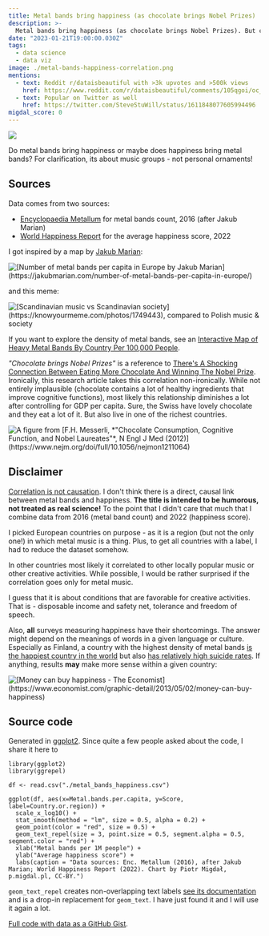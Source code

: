 ```yaml
---
title: Metal bands bring happiness (as chocolate brings Nobel Prizes)
description: >-
  Metal bands bring happiness (as chocolate brings Nobel Prizes). But correlation is not causation.
date: "2023-01-21T19:00:00.030Z"
tags:
  - data science
  - data viz
image: ./metal-bands-happiness-correlation.png
mentions:
  - text: Reddit r/dataisbeautiful with >3k upvotes and >500k views
    href: https://www.reddit.com/r/dataisbeautiful/comments/105qgoi/oc_metal_bands_bring_happiness_as_chocolate/
  - text: Popular on Twitter as well
    href: https://twitter.com/SteveStuWill/status/1611848077605994496
migdal_score: 0
---
```


![](./metal-bands-happiness-correlation.png)

Do metal bands bring happiness or maybe does happiness bring metal bands? For clarification, its about music groups - not personal ornaments!

## Sources

Data comes from two sources:

- [Encyclopaedia Metallum](https://en.wikipedia.org/wiki/Encyclopaedia_Metallum) for metal bands count, 2016 (after Jakub Marian)
- [World Happiness Report](https://en.wikipedia.org/wiki/World_Happiness_Report) for the average happiness score, 2022

I got inspired by a map by [Jakub Marian](https://jakubmarian.com):

![`[Number of metal bands per capita in Europe by Jakub Marian](https://jakubmarian.com/number-of-metal-bands-per-capita-in-europe/)`](./metal-bands-map-europe-jakubmarian.jpg)

and this meme:

![`[Scandinavian music vs Scandinavian society](https://knowyourmeme.com/photos/1749443)`, compared to Polish music & society](./scandinavian-music-society-meme.jpg)

If you want to explore the density of metal bands, see an [Interactive Map of Heavy Metal Bands By Country Per 100,000 People](https://www.gislounge.com/map-of-heavy-metal-bands-by-country-per-capita/).

_"Chocolate brings Nobel Prizes"_ is a reference to [There's A Shocking Connection Between Eating More Chocolate And Winning The Nobel Prize](https://www.businessinsider.com/chocolate-consumption-vs-nobel-prizes-2014-4?IR=T). Ironically, this research article takes this correlation non-ironically. While not entirely implausible (chocolate contains a lot of healthy ingredients that improve cognitive functions), most likely this relationship diminishes a lot after controlling for GDP per capita. Sure, the Swiss have lovely chocolate and they eat a lot of it. But also live in one of the richest countries.

![A figure from `[F.H. Messerli, *"Chocolate Consumption, Cognitive Function, and Nobel Laureates"*, N Engl J Med (2012)](https://www.nejm.org/doi/full/10.1056/nejmon1211064)`](./chocolate-consumption-nobel-laureates.png)

## Disclaimer

[Correlation is not causation](https://xkcd.com/552/). I don't think there is a direct, causal link between metal bands and happiness. **The title is intended to be humorous, not treated as real science!** To the point that I didn't care that much that I combine data from 2016 (metal band count) and 2022 (happiness score).

I picked European countries on purpose - as it is a region (but not the only one!) in which metal music is a thing. Plus, to get all countries with a label, I had to reduce the dataset somehow.

In other countries most likely it correlated to other locally popular music or other creative activities. While possible, I would be rather surprised if the correlation goes only for metal music.

I guess that it is about conditions that are favorable for creative activities. That is - disposable income and safety net, tolerance and freedom of speech.

Also, **all** surveys measuring happiness have their shortcomings. The answer might depend on the meanings of words in a given language or culture. Especially as Finland, a country with the highest density of metal bands [is the happiest country in the world](https://www.theguardian.com/world/2022/mar/19/finland-named-worlds-happiest-country-for-fifth-year-running) but also [has relatively high suicide rates](https://jakubmarian.com/suicide-rates-by-country-in-europe/). If anything, results **may** make more sense within a given country:

![`[Money can buy happiness - The Economist](https://www.economist.com/graphic-detail/2013/05/02/money-can-buy-happiness)`](./money-can-buy-happiness-the-economist-2013.png)

## Source code

Generated in [ggplot2](https://ggplot2.tidyverse.org/). Since quite a few people asked about the code, I share it here to

```r}
library(ggplot2)
library(ggrepel)

df <- read.csv("./metal_bands_happiness.csv")

ggplot(df, aes(x=Metal.bands.per.capita, y=Score, label=Country.or.region)) +
  scale_x_log10() +
  stat_smooth(method = "lm", size = 0.5, alpha = 0.2) +
  geom_point(color = "red", size = 0.5) +
  geom_text_repel(size = 3, point.size = 0.5, segment.alpha = 0.5, segment.color = "red") +
  xlab("Metal bands per 1M people") +
  ylab("Average happiness score") +
  labs(caption = "Data sources: Enc. Metallum (2016), after Jakub Marian; World Happiness Report (2022). Chart by Piotr Migdał, p.migdal.pl, CC-BY.")
```

`geom_text_repel` creates non-overlapping text labels [see its documentation](https://cran.r-project.org/web/packages/ggrepel/vignettes/ggrepel.html) and is a drop-in replacement for `geom_text`. I have just found it and I will use it again a lot.

[Full code with data as a GitHub Gist](https://gist.github.com/stared/ee607314c6581d9ba6141bb7d3a5b033).

